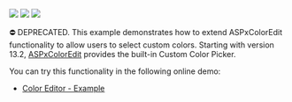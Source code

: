 <!-- default badges list -->
![](https://img.shields.io/endpoint?url=https://codecentral.devexpress.com/api/v1/VersionRange/134059360/13.2.5%2B)
[![](https://img.shields.io/badge/Open_in_DevExpress_Support_Center-FF7200?style=flat-square&logo=DevExpress&logoColor=white)](https://supportcenter.devexpress.com/ticket/details/E20067)
[![](https://img.shields.io/badge/📖_How_to_use_DevExpress_Examples-e9f6fc?style=flat-square)](https://docs.devexpress.com/GeneralInformation/403183)
<!-- default badges end -->
⛔ DEPRECATED. This example demonstrates how to extend ASPxColorEdit functionality to allow users to select custom colors. Starting with version 13.2, <a href="http://docs.devexpress.devx/AspNet/DevExpress.Web.ASPxColorEdit">ASPxColorEdit</a> provides the built-in Custom Color Picker. 

You can try this functionality in the following online demo:

- <a href="http://demos.devexpress.com/ASPxEditorsDemos/ASPxColorEdit/Example.aspx">Color Editor - Example</a>
